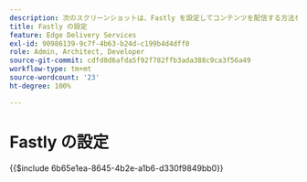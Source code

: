 ```yaml
---
description: 次のスクリーンショットは、Fastly を設定してコンテンツを配信する方法を示しています。基本設定には赤い円が付いています。
title: Fastly の設定
feature: Edge Delivery Services
exl-id: 90986139-9c7f-4b63-b24d-c199b4d4dff0
role: Admin, Architect, Developer
source-git-commit: cdfd8d6afda5f92f782ffb3ada388c9ca3f56a49
workflow-type: tm+mt
source-wordcount: '23'
ht-degree: 100%

---
```


# Fastly の設定

{{$include 6b65e1ea-8645-4b2e-a1b6-d330f9849bb0}}

